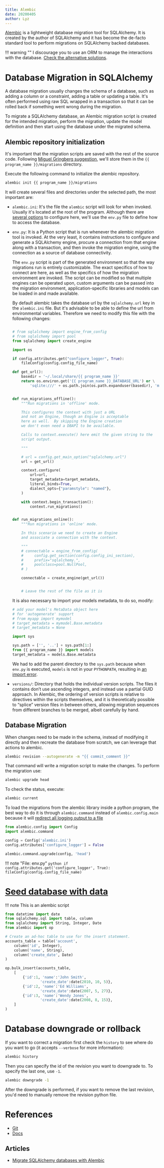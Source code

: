 ```yaml
---
title: Alembic
date: 20200405
author: Lyz
---
```


[Alembic](http://alembic.readthedocs.org/en/latest/) is a lightweight database
migration tool for SQLAlchemy. It is created by the author of SQLAlchemy and it
has become the de-facto standard tool to perform migrations on SQLAlchemy backed
databases.

!!! warning ""
    I discourage you to use an ORM to manage the interactions with the
    database. [Check the alternative solutions](orm_builder_query_or_raw_sql.md).

# Database Migration in SQLAlchemy

A database migration usually changes the schema of a database, such as adding
a column or a constraint, adding a table or updating a table. It's often
performed using raw SQL wrapped in a transaction so that it can be rolled back
if something went wrong during the migration.

To migrate a SQLAlchemy database, an Alembic migration script is created for the
intended migration, perform the migration, update the model definition and then
start using the database under the migrated schema.

## Alembic repository initialization

It's important that the migration scripts are saved with the rest of the source
code. Following [Miguel Gringberg
suggestion](https://blog.miguelgrinberg.com/post/the-flask-mega-tutorial-part-iv-database),
we'll store them in the `{{ program_name }}/migrations` directory.

Execute the following command to initialize the alembic repository.

```bash
alembic init {{ program_name }}/migrations
```

It will create several files and directories under the selected path, the most
important are:

* `alembic.ini`: It's the file the `alembic` script will look for when invoked.
    Usually it's located at the root of the program. Although there are [several
    options](https://alembic.sqlalchemy.org/en/latest/tutorial.html#editing-the-ini-file)
    to configure here, we'll use the `env.py` file to define how to access the
    database.
* `env.py`: It is a Python script that is run whenever the alembic migration
    tool is invoked. At the very least, it contains instructions to configure
    and generate a SQLAlchemy engine, procure a connection from that engine
    along with a transaction, and then invoke the migration engine, using the
    connection as a source of database connectivity.

    The `env.py` script is part of the generated environment so that the way
    migrations run is entirely customizable. The exact specifics of how to
    connect are here, as well as the specifics of how the migration environment
    are invoked. The script can be modified so that multiple engines can be
    operated upon, custom arguments can be passed into the migration
    environment, application-specific libraries and models can be loaded in and
    made available.

    By default alembic takes the database url by the `sqlalchemy.url` key in the
    `alembic.ini` file. But it's advisable to be able to define the url from
    environmental variables. Therefore we need to modify this file with the
    following changes:

    ```python

    # from sqlalchemy import engine_from_config
    # from sqlalchemy import pool
    from sqlalchemy import create_engine

    import os

    if config.attributes.get("configure_logger", True):
        fileConfig(config.config_file_name)

    def get_url():
        basedir = '~/.local/share/{{ program_name }}'
        return os.environ.get('{{ program_name }}_DATABASE_URL') or \
            'sqlite:///' + os.path.join(os.path.expanduser(basedir), 'main.db')


    def run_migrations_offline():
        """Run migrations in 'offline' mode.

        This configures the context with just a URL
        and not an Engine, though an Engine is acceptable
        here as well.  By skipping the Engine creation
        we don't even need a DBAPI to be available.

        Calls to context.execute() here emit the given string to the
        script output.

        """

        # url = config.get_main_option("sqlalchemy.url")
        url = get_url()

        context.configure(
            url=url,
            target_metadata=target_metadata,
            literal_binds=True,
            dialect_opts={"paramstyle": "named"},
        )

        with context.begin_transaction():
            context.run_migrations()


    def run_migrations_online():
        """Run migrations in 'online' mode.

        In this scenario we need to create an Engine
        and associate a connection with the context.

        """
        # connectable = engine_from_config(
        #     config.get_section(config.config_ini_section),
        #     prefix="sqlalchemy.",
        #     poolclass=pool.NullPool,
        # )

        connectable = create_engine(get_url())


        # Leave the rest of the file as it is
    ```

    It is also necessary to import your models metadata, to do so, modify:

    ```python
    # add your model's MetaData object here
    # for 'autogenerate' support
    # from myapp import mymodel
    # target_metadata = mymodel.Base.metadata
    # target_metadata = None

    import sys

    sys.path = ['', '..'] + sys.path[1:]
    from {{ program_name }} import models
    target_metadata = models.Base.metadata
    ```

    We had to add the parent directory to the `sys.path` because when `env.py` is
    executed, `models` is not in your `PYTHONPATH`, resulting in [an import
    error](https://stackoverflow.com/questions/57468141/alembic-modulenotfounderror-in-env-py).

* `versions/`: Directory that holds the individual version scripts. The files it
    contains don’t use ascending integers, and instead use a partial GUID
    approach. In Alembic, the ordering of version scripts is relative to
    directives within the scripts themselves, and it is theoretically possible
    to “splice” version files in between others, allowing migration sequences
    from different branches to be merged, albeit carefully by hand.

## Database Migration

When changes need to be made in the schema, instead of modifying it directly and
then recreate the database from scratch, we can leverage that actions to
alembic.

```bash
alembic revision --autogenerate -m "{{ commit_comment }}"
```

That command will write a migration script to make the changes. To perform the
migration use:

```bash
alembic upgrade head
```

To check the status, execute:

```bash
alembic current
```

To load the migrations from the alembic library inside a python program, the
best way to do it is through `alembic.command` instead of `alembic.config.main`
because it will [redirect all logging output to a file](https://stackoverflow.com/questions/42427487/using-alembic-config-main-redirects-log-output)

```python
from alembic.config import Config
import alembic.command

config = Config('alembic.ini')
config.attributes['configure_logger'] = False

alembic.command.upgrade(config, 'head')
```

!!! note "File: env.py"
    ```python
    if config.attributes.get('configure_logger', True):
        fileConfig(config.config_file_name)
    ```


# [Seed database with data](https://stackoverflow.com/questions/19334604/creating-seed-data-in-a-flask-migrate-or-alembic-migration)

!!! note
    This is an alembic script

```python
from datetime import date
from sqlalchemy.sql import table, column
from sqlalchemy import String, Integer, Date
from alembic import op

# Create an ad-hoc table to use for the insert statement.
accounts_table = table('account',
    column('id', Integer),
    column('name', String),
    column('create_date', Date)
)

op.bulk_insert(accounts_table,
    [
        {'id':1, 'name':'John Smith',
                'create_date':date(2010, 10, 5)},
        {'id':2, 'name':'Ed Williams',
                'create_date':date(2007, 5, 27)},
        {'id':3, 'name':'Wendy Jones',
                'create_date':date(2008, 8, 15)},
    ]
)
```

# Database downgrade or rollback

If you want to correct a migration first check the `history` to see where do you
want to go (it accepts `--verbose` for more information):

```bash
alembic history
```

Then you can specify the id of the revision you want to downgrade to. To specify
the last one, use `-1`.

```bash
alembic downgrade -1
```

After the downgrade is performed, if you want to remove the last revision, you'd
need to manually remove the revision python file.

# References

* [Git](https://github.com/sqlalchemy/alembic)
* [Docs](https://alembic.sqlalchemy.org/en/latest/)

## Articles

* [Migrate SQLAlchemy databases with Alembic](https://www.pythoncentral.io/migrate-sqlalchemy-databases-alembic/)
